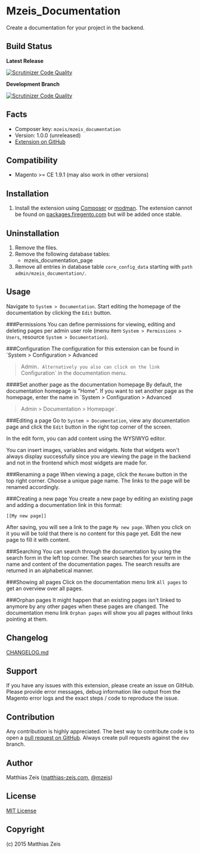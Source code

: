 Mzeis_Documentation
=====================
Create a documentation for your project in the backend.

Build Status
---
**Latest Release**

[![Scrutinizer Code Quality](https://scrutinizer-ci.com/g/mzeis/Mzeis_Documentation/badges/quality-score.png?b=master)](https://scrutinizer-ci.com/g/mzeis/Mzeis_Documentation/?branch=master)
 
**Development Branch**

[![Scrutinizer Code Quality](https://scrutinizer-ci.com/g/mzeis/Mzeis_Documentation/badges/quality-score.png?b=dev)](https://scrutinizer-ci.com/g/mzeis/Mzeis_Documentation/?branch=dev)


Facts
-----
- Composer key: `mzeis/mzeis_documentation`
- Version: 1.0.0 (unreleased)
- [Extension on GitHub](https://github.com/mzeis/Mzeis_Documentation)

Compatibility
-------------
- Magento >= CE 1.9.1 (may also work in other versions)

Installation
------------
1. Install the extension using [Composer](https://getcomposer.org/) or
[modman](https://github.com/colinmollenhour/modman). The extension cannot be found on
[packages.firegento.com](http://packages.firegento.com) but will be added once stable. 

Uninstallation
--------------
1. Remove the files.
2. Remove the following database tables:
    * mzeis_documentation_page
3. Remove all entries in database table `core_config_data` starting with `path` `admin/mzeis_documentation/`.

Usage
-----
Navigate to `System > Documentation`. Start editing the homepage of the
documentation by clicking the `Edit` button.

###Permissions
You can define permissions for viewing, editing and deleting pages per admin user role (menu item
`System > Permissions > Users`, resource `System > Documentation`).

###Configuration
The configuration for this extension can be found in `System > Configuration > Advanced
> Admin`. Alternatively you also can click on the link `Configuration` in the documentation
menu.

####Set another page as the documentation homepage
By default, the documentation homepage is "Home". If you want to set another
page as the homepage, enter the name in `System > Configuration > Advanced
> Admin > Documentation > Homepage`.

###Editing a page
Go to `System > Documentation`, view any documentation page and click the `Edit` button
in the right top corner of the screen.

In the edit form, you can add content using the WYSIWYG editor.

You can insert images, variables and widgets. Note that widgets won't always display successfully
since you are viewing the page in the backend and not in the frontend which most widgets are made
for.

###Renaming a page
When viewing a page, click the `Rename` button in the top right corner. Choose a unique page name.
The links to the page will be renamed accordingly.

###Creating a new page
You create a new page by editing an existing page and adding a documentation link in this format:

    [[My new page]]

After saving, you will see a link to the page `My new page`. When you click on it you will be told
that there is no content for this page yet. Edit the new page to fill it with content.

###Searching
You can search through the documentation by using the search form in the left top corner. The
search searches for your term in the name and content of the documentation pages. The search
results are returned in an alphabetical manner.
 
###Showing all pages
Click on the documentation menu link `All pages` to get an overview over all pages.
 
###Orphan pages
It might happen that an existing pages isn't linked to anymore by any other pages when these
pages are changed. The documentation menu link `Orphan pages` will show you all pages without
links pointing at them.

Changelog
---------
[CHANGELOG.md](CHANGELOG.md)

Support
-------
If you have any issues with this extension, please create an issue on GitHub.
Please provide error messages, debug information like output from the Magento
error logs and the exact steps / code to reproduce the issue.

Contribution
------------
Any contribution is highly appreciated. The best way to contribute code is to
open a [pull request on GitHub](https://help.github.com/articles/using-pull-requests).
Always create pull requests against the `dev` branch.

Author
------
Matthias Zeis ([matthias-zeis.com](http://www.matthias-zeis.com), [@mzeis](https://twitter.com/mzeis))

License
-------
[MIT License](LICENSE.md)

Copyright
---------
(c) 2015 Matthias Zeis
